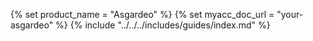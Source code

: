 {% set product_name = "Asgardeo" %}
{% set myacc_doc_url = "your-asgardeo" %}
{% include "../../../includes/guides/index.md" %}